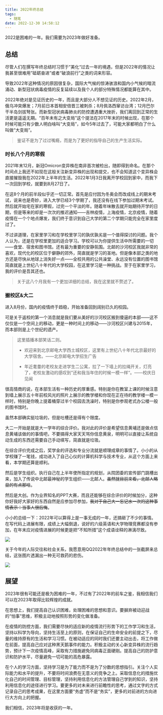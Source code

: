 ```yaml
---
title: 2022年终总结
tags:
  - 随笔
date: 2022-12-30 14:58:12
---
```



2022是困难的一年。我们需要为2023年做好准备。

<!--more-->

## 总结

尽管人们在撰写年终总结时习惯于”美化“过去一年的境遇，但是2022年的情况让我甚至很难用”砥砺奋进”或者“破浪前行”之类的词来形容。

导致2022年这种情况的原因很复杂，国际大气候的惊涛骇浪和国内小气候的暗流涌动、新型冠状病毒疫情的反复延续以及我个人的部分特殊情况都能算在其中。

2022年绝对是见证历史的一年，而且是大部分人不想见证的历史。2022年2月，俄乌冲突爆发；7月前日本首相安倍晋三被刺杀；8月佩洛西窜访台湾；12月巴尔干半岛剑拔弩张。而新型冠状病毒肺炎的防控遭遇重大挫折，我们离回到正常的生活更是遥遥无期。“百年未有之大变局”这个提法在2017年末的时候出现，在那个时候可能只有少数人明白啥叫“大变局”，如今5年过去了，可能大家都明白了什么叫做“大变局”。

> 鉴证不是为了过过嘴瘾，而是为了更好的指导自己的生产生活实际。

### 时长八个月的寒假

2021年末12月，新冠Omicron变异株在南非首次被检出，随即得到命名。在那个时间点上我还不如现在这般关注新变异株的出现和提交，也不会知道这个变异株会直接摧毁我在2022年上半年的生活。2022年1月3日我离开学校回到家中，而我下一次回到学校，就要到8月27日了。

在这8个月的前半段似乎还一切正常。首先是应付因为冬奥会而改成线上的期末考试，说来也是奇妙，进入大学已经3个学期了，我还没有在线下参加过期末考试。然后就开始宅在家的寒假，过完一个平淡的年。随着年味散去就开始期待开学的日期，但是等来的却是一次次的推迟通知——吉林疫情，上海疫情，北京疫情，随着疫情在一个个地点爆发，我们终于意识到自己大学的第二个学期只能完全在家里度过了。

不过讲道理，在家里学习和在学校里学习的孰优孰劣是一个值得探讨的问题。我个人认为，还是在学校里更加的适合学习。学校可以为你提供生活中所需要的一切——食堂、宿舍和图书馆。还有最为重要的安静氛围。北邮的沙河校区我就非常的喜欢，现代化的校区位于僻静的郊外，简直就是学习的圣地。但是像本部之类的地方还是尽快从地球上消失好一点——全校共用的公共澡堂、永远没有位置的图书馆简直就是上世纪八十年代的大学校园，在这里学习是一种挑战。至于在家里学习，我的评价是吾其还也。

> 关于这八个月我有一个更加详细的总结，我在这里就不赘述了。

### 搬校区&大二

进入8月份，国内的疫情终于趋稳，开始准备回到阔别已久的校园。

可是关于返校的第一个消息就是我们要从美好的沙河校区搬到傻逼的本部——这不仅仅是一个空间上的移动，更是一种时间上的移动——沙河校区兴建与2015年，而本部则是上个世纪的遗产。

> 这里插播本部笑话二则。
> 
> - 欢迎来到北京邮电大学西土城校区，这里有上世纪八十年代北京最好的大学宿舍。——北京邮电大学招生广告
> 
> - 年近耄耋的老校友走进学生二公寓，拉了一下墙上的拉绳开关，灯亮了，老校友激动的感叹到”还和我当年住的时候一模一样“。——校庆日见闻

很高情商的说，在本部生活有一种历史的厚重感。特别是你在教室上课的时候注意到墙上展示五十年前校风光的照片上展示的教学楼和你现在正在待的教学楼一模一样时，特别是你晚上提着桶穿过半个校园去洗澡时，特别是你参观老式办公楼一般的图书馆时。

虽然本部确实挺垃圾的，但是吐槽还是得有个限度。

大二一开始是就是大一学年的综合评价。我对此的评价是希望信息黄埔还是做点信息黄埔该做的的事情吧，不要搞得大家天天骂你信息黄泉，明明可以直接让系统自动生成的东西还需要自己手动填写，简直就是垃圾。

在综合评价完成之后，奖学金的评选和专业分流就是顺理成章的事情了。小小的从学校赚了一笔钱，成功进入了自己心仪的计算机科学与技术专业，从这个方面上来看，本学期还算是顺利。

然后是学生组织。执行自己在上半年使所指定的规划，从院团委的宣传部门跳槽出来，加入了传说中北邮最神秘的学生组织——北邮人。~~虽然就目前来看，北邮人略显的有点那啥~~。

然后是大创。作为业界知名的PPT大赛，而且还能够在综合评价的时候加分，这种你好我好大家好的东西自然是应参加尽参加，~~我对于自己大一忘记水一次的这种事情表示：当事人很后悔~~。

小小的总结一下：2022年可以算得上是一事无成的一年，还搞砸了不少的事情。在写代码上进展有限，成绩上大幅倒退，说好的六级英语和大学物理竞赛都没有参加，在年末应对疫情进展的时候更是把“不知所措”这个成语诠释的淋漓尽致。

![](./2022-final/2022-12-30-14-26-19-QQ_Image_1672381538441.jpg)

关于今年的人际交往和社会关系，我愿意用QQ2022年年终总结中的一张截屏来总结，这张图片透漏出一种无可救药的悲伤。

![](./2022-final/2022-12-30-14-28-12-QQ_Image_1672381543836.jpg)

## 展望

2023年很有可能还是极为困难的一年，不过有了2022年的前车之鉴，我相信我们可以在2023年取得比较辉煌的成就。

在思想上，我们提高自己认识困难，处理困难的思想和意识。要摒弃被动迎战的“怕事”思维，积极主动地按照形势的变化做准备。

在疫情的防控方面，我们需要尽快的适应新的疫情流行形势下的工作学习和生活，坚持以科学为导向，坚持生活至上的原则，在保证自己的生命安全的前提之下，尽量的维持原有的生活和学习习惯。在被动适应的同时我们还要主动出击，将工作做在前面，提高自己应对这种黑天鹅事件的能力。积极主动的关心新变异株的流行趋势，预计下一次疫情高峰，采取有力措施避免同病毒正面硬刚。提高自己的防护意识和防护水平，尽量避免一切可能的高危暴露。

在个人的学习方面，坚持学习是为了能力而不是为了分数的思想指引。关注个人实际能力和水平的提升，不要将时间浪费在无意义的竞争之上。采取信息化的措施优化自己的时间管理、目标管理，坚持利用信息化的方法管理自己学到的知识，坚持利用信息化的途径进行学习。要更多的对未来进行前瞻性的思考，通过文字的方式记录自己的思考成果，在这里方面要“务虚”而不是“务实”，更多的对前进的方向进行大方向上的把握。

我们相信，2023年将是收获的一年。
